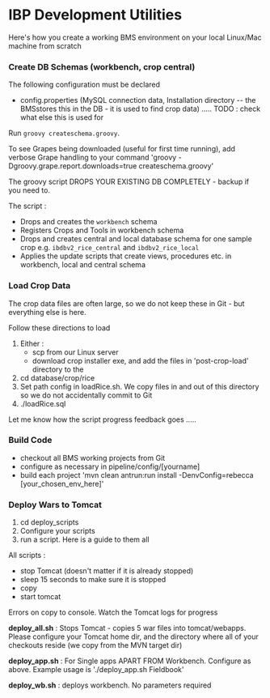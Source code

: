 IBP Development Utilities
=========================

Here's how you create a working BMS environment on your local Linux/Mac machine from scratch

### Create DB Schemas (workbench, crop central) ###

The following configuration must be declared 

* config.properties (MySQL connection data, Installation directory -- the BMSstores this in the DB - it is used to find crop data) ..... TODO : check what else this is used for

Run `groovy createschema.groovy`.

To see Grapes being downloaded (useful for first time running), add verbose Grape handling to your command
'groovy -Dgroovy.grape.report.downloads=true createschema.groovy'

The groovy script DROPS YOUR EXISTING DB COMPLETELY - backup if you need to.

The script :

* Drops and creates the `workbench` schema
* Registers Crops and Tools in workbench schema
* Drops and creates central and local database schema for one sample crop e.g. `ibdbv2_rice_central` and `ibdbv2_rice_local`
* Applies the update scripts that create views, procedures etc. in workbench, local and central schema


### Load Crop Data ###

The crop data files are often large, so we do not keep these in Git - but everything else is here. 

Follow these directions to load 

1. Either : 
    * scp from our Linux server
    * download crop installer exe, and add the files in 'post-crop-load' directory to the 
2. cd database/crop/rice
3. Set path config in loadRice.sh. We copy files in and out of this directory so we do not accidentally commit to Git
4. ./loadRice.sql

Let me know how the script progress feedback goes .....

### Build Code ###

* checkout all BMS working projects from Git
* configure as necessary in pipeline/config/[yourname]
* build each project 'mvn clean antrun:run install -DenvConfig=rebecca [your_chosen_env_here]'

### Deploy Wars to Tomcat ###

1. cd deploy_scripts
2. Configure your scripts
3. run a script. Here is a guide to them all

All scripts : 
* stop Tomcat (doesn't matter if it is already stopped)
* sleep 15 seconds to make sure it is stopped
* copy
* start tomcat

Errors on copy to console. Watch the Tomcat logs for progress

**deploy_all.sh** : Stops Tomcat - copies 5 war files into tomcat/webapps. Please configure your Tomcat home dir, and the directory where all of your checkouts reside (we copy from the MVN target dir)

**deploy_app.sh** : For Single apps APART FROM Workbench. Configure as above. Example usage is './deploy_app.sh Fieldbook'

**deploy_wb.sh** : deploys workbench. No parameters required